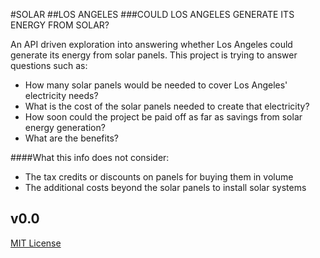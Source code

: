 #SOLAR
##LOS ANGELES
###COULD LOS ANGELES GENERATE ITS ENERGY FROM SOLAR?

An API driven exploration into answering whether Los Angeles could generate its energy from solar panels. This project is trying to answer questions such as:

- How many solar panels would be needed to cover Los Angeles' electricity needs?
- What is the cost of the solar panels needed to create that electricity?
- How soon could the project be paid off as far as savings from solar energy generation?
- What are the benefits? 

####What this info does not consider:
- The tax credits or discounts on panels for buying them in volume
- The additional costs beyond the solar panels to install solar systems

v0.0
---

[MIT License](http://opensource.org/licenses/MIT)
